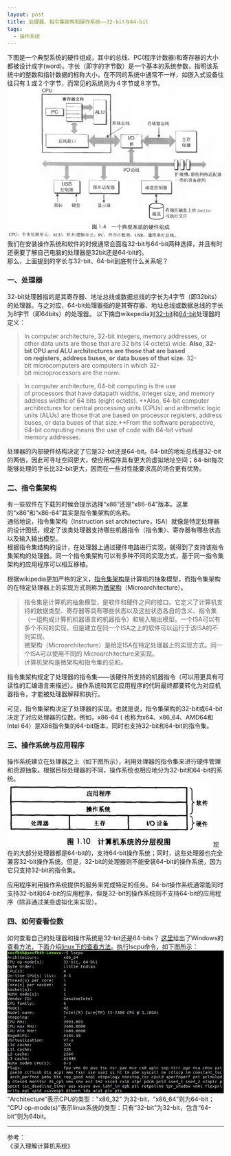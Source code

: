 ```yaml
---
layout: post
title: 处理器、指令集架构和操作系统——32-bit与64-bit
tags:
  - 操作系统
---
```


下图是一个典型系统的硬件组成，其中的总线、PC(程序计数器)和寄存器的大小都被设计成字(word)。字长（即字的字节数）是一个基本的系统参数，指明该系统中的整数和指针数据的标称大小，在不同的系统中通常不一样，如嵌入式设备往往只有１或２个字节，而常见的系统则为４字节或８字节。
![典型系统的硬件组成](/assets/image/20180319atypicalsystem.png)
我们在安装操作系统和软件的时候通常会面临32-bit与64-bit两种选择，并且有时还需要了解自己电脑的处理器是32bit还是64-bit的。  
那么，上面提到的字长与32-bit、64-bit到底有什么关系呢？


### 一、处理器
32-bit处理器指的是其寄存器、地址总线或数据总线的字长为4字节（即32bits）的处理器。与之对应，64-bit处理器指的是其寄存器、地址总线或数据总线的字长为8字节（即64bits）的处理器。
以下摘自wikepedia对[32-bit](https://en.wikipedia.org/wiki/32-bit)和[64-bit](https://en.wikipedia.org/wiki/64-bit_computing)处理器的定义：
>In computer architecture, 32-bit integers, memory addresses, or other data units are those that are 32 bits (4 octets) wide. **Also, 32-bit CPU and ALU architectures are those that are based on registers, address buses, or data buses of that size.** 32-bit microcomputers are computers in which 32-bit microprocessors are the norm.  

>In computer architecture, 64-bit computing is the use of processors that have datapath widths, integer size, and memory address widths of 64 bits (eight octets). **Also, 64-bit computer architectures for central processing units (CPUs) and arithmetic logic units (ALUs) are those that are based on processor registers, address buses, or data buses of that size.**From the software perspective, 64-bit computing means the use of code with 64-bit virtual memory addresses. 

处理器的内部硬件结构决定了它是32-bit还是64-bit。64-bit的地址总线是32-bit的两倍，因此可寻址空间更大，使应用程序具有更大的虚拟地址空间；64-bit每次能够处理的字长比32-bit更大，因而在一些对性能要求高的场合更有优势。


### 二、指令集架构
有一些软件在下载的时候会提示选择“x86”还是“x86-64”版本。这里的“x86”和“x86-64”其实是指令集架构的名称。  
通俗地说，指令集架构（Instruction set architecture，ISA）就像是特定处理器的设计图纸，规定了该类处理器支持哪些机器指令（指令集）、寄存器有哪些状态以及输入输出模型。  
根据指令集结构的设计，在处理器上通过硬件电路进行实现，就得到了支持该指令集架构的处理器。同一个指令集架构可以有多种不同的实现方式，基于同一指令集架构的应用程序可以相互移植。

根据wikipedia更加严格的定义，[指令集架构](https://en.wikipedia.org/wiki/Instruction_set_architecture)是计算机的抽象模型，而指令集架构的在特定处理器上的实现方式则称为[微架构](https://en.wikipedia.org/wiki/Microarchitecture)（Microarchitecture）。
>指令集是计算机的抽象模型，是软件和硬件之间的接口。它定义了计算机支持的数据类型、寄存器等具有哪些状态以及这些状态各自的含义、指令集（一组构成计算机机器语言的机器指令）和输入输出模型。一个ISA可以有多个不同的实现，但是建立在同一个ISA之上的软件可以运行于该ISA的不同实现。  
微架构（Microarchitecture）是给定ISA在特定处理器上的实现方式。同一个ISA可以使用不同的 Microarchitecture来实现。  
计算机架构是微架构和指令集的总和。

指令集架构规定了处理器的指令集——该硬件所支持的机器指令（可以用更具有可读性的汇编语言来描述）。操作系统和其它应用程序的代码最终都要转化为对应机器指令，才能被处理器解释和执行。

可见，指令集架构决定了处理器的实现。也就是说，指令集架构的32-bit或64-bit决定了对应处理器的位数。例如，x86-64 ( 也称为x64、x86_64、AMD64和Intel 64）是X86指令集的64-bit版本，同时也支持32-bit和64-bit的指令集。

### 三、操作系统与应用程序

操作系统建立在处理器之上（如下图所示），利用处理器的指令集来进行硬件管理和资源抽象。根据目标处理器的不同，操作系统也相应地分为32-bit和64-bit的系统。
![操作系统提的分层视图](/assets/image/20180319osabstr.png)
现在的大部分处理器都是64-bit的，支持64-bit操作系统；同时，这些处理器也完全兼容32-bit操作系统。但是，32-bit的处理器则不能安装64-bit的操作系统，因为它只支持32-bit的指令集。

应用程序利用操作系统提供的服务来完成特定的任务。64-bit操作系统通常能同时支持32-bit和64-bit的应用程序，但是32-bit的操作系统则不支持64-bit的应用程序（除非通过某些虚拟化来实现）。

### 四、如何查看位数
如何查看自己的处理器和操作系统是32-bit还是64-bits？
[这里](https://www.lifewire.com/am-i-running-a-32-bit-or-64-bit-version-of-windows-2624475)给出了Windows的查看方法，下面介绍[linux下的查看方法](https://www.howtogeek.com/198615/how-to-check-if-your-linux-system-is-32-bit-or-64-bit/)。执行lscpu命令，如下图所示：
![lscpu命令执行效果](/assets/image/20180319lscpu.png)
“Architecture”表示CPU的类型："x86_32" 为32-bit，“x86_64”则为64-bit；  
“CPU op-mode(s)”表示linux系统的类型：只有“32-bit”为32-bit，包含“64-bit”则为64bit。

---

参考：  
《深入理解计算机系统》






